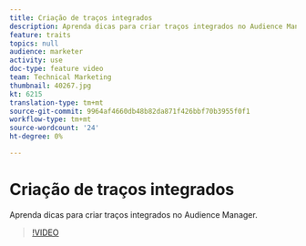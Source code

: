 ```yaml
---
title: Criação de traços integrados
description: Aprenda dicas para criar traços integrados no Audience Manager.
feature: traits
topics: null
audience: marketer
activity: use
doc-type: feature video
team: Technical Marketing
thumbnail: 40267.jpg
kt: 6215
translation-type: tm+mt
source-git-commit: 9964af4660db48b82da871f426bbf70b3955f0f1
workflow-type: tm+mt
source-wordcount: '24'
ht-degree: 0%

---
```



# Criação de traços integrados

Aprenda dicas para criar traços integrados no Audience Manager.

>[!VIDEO](https://video.tv.adobe.com/v/40267/?quality=12&learn=on)

